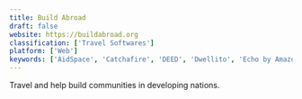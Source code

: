 ```yaml
---
title: Build Abroad
draft: false 
website: https://buildabroad.org
classification: ['Travel Softwares']
platform: ['Web']
keywords: ['AidSpace', 'Catchafire', 'DEED', 'Dwellito', 'Echo by Amazon', 'GivingWay', 'Golden Volunteer Organizer', 'GradTrain', 'ICON Home', 'Sliced', 'TetraShed']
---
```

Travel and help build communities in developing nations.